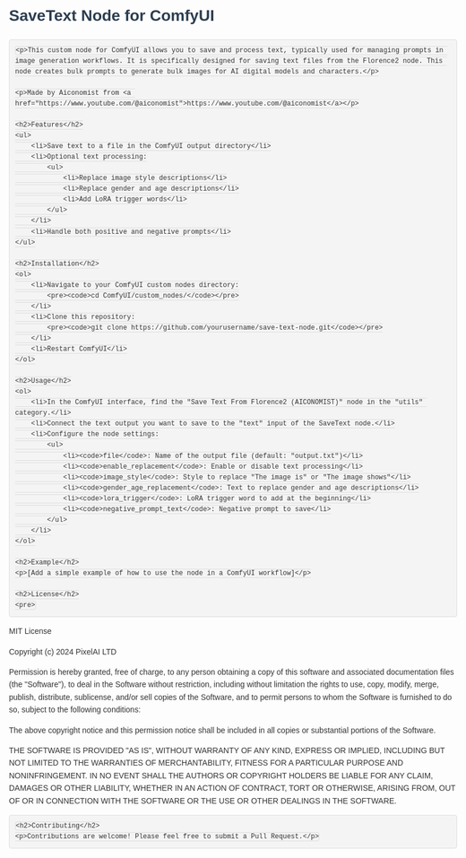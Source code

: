 <!DOCTYPE html>
<html lang="en">
<head>
    <meta charset="UTF-8">
    <meta name="viewport" content="width=device-width, initial-scale=1.0">
    <title>SaveText Node for ComfyUI</title>
    <style>
        body {
            font-family: Arial, sans-serif;
            line-height: 1.6;
            color: #333;
            max-width: 800px;
            margin: 0 auto;
            padding: 20px;
        }
        h1, h2 {
            color: #2c3e50;
        }
        code {
            background-color: #f4f4f4;
            border: 1px solid #ddd;
            border-radius: 4px;
            padding: 2px 4px;
            font-family: 'Courier New', Courier, monospace;
        }
        pre {
            background-color: #f4f4f4;
            border: 1px solid #ddd;
            border-radius: 4px;
            padding: 10px;
            overflow-x: auto;
        }
    </style>
</head>
<body>
    <h1>SaveText Node for ComfyUI</h1>
    
    <p>This custom node for ComfyUI allows you to save and process text, typically used for managing prompts in image generation workflows. It is specifically designed for saving text files from the Florence2 node. This node creates bulk prompts to generate bulk images for AI digital models and characters.</p>
    
    <p>Made by Aiconomist from <a href="https://www.youtube.com/@aiconomist">https://www.youtube.com/@aiconomist</a></p>

    <h2>Features</h2>
    <ul>
        <li>Save text to a file in the ComfyUI output directory</li>
        <li>Optional text processing:
            <ul>
                <li>Replace image style descriptions</li>
                <li>Replace gender and age descriptions</li>
                <li>Add LoRA trigger words</li>
            </ul>
        </li>
        <li>Handle both positive and negative prompts</li>
    </ul>

    <h2>Installation</h2>
    <ol>
        <li>Navigate to your ComfyUI custom nodes directory:
            <pre><code>cd ComfyUI/custom_nodes/</code></pre>
        </li>
        <li>Clone this repository:
            <pre><code>git clone https://github.com/yourusername/save-text-node.git</code></pre>
        </li>
        <li>Restart ComfyUI</li>
    </ol>

    <h2>Usage</h2>
    <ol>
        <li>In the ComfyUI interface, find the "Save Text From Florence2 (AICONOMIST)" node in the "utils" category.</li>
        <li>Connect the text output you want to save to the "text" input of the SaveText node.</li>
        <li>Configure the node settings:
            <ul>
                <li><code>file</code>: Name of the output file (default: "output.txt")</li>
                <li><code>enable_replacement</code>: Enable or disable text processing</li>
                <li><code>image_style</code>: Style to replace "The image is" or "The image shows"</li>
                <li><code>gender_age_replacement</code>: Text to replace gender and age descriptions</li>
                <li><code>lora_trigger</code>: LoRA trigger word to add at the beginning</li>
                <li><code>negative_prompt_text</code>: Negative prompt to save</li>
            </ul>
        </li>
    </ol>

    <h2>Example</h2>
    <p>[Add a simple example of how to use the node in a ComfyUI workflow]</p>

    <h2>License</h2>
    <pre>
MIT License

Copyright (c) 2024 PixelAI LTD

Permission is hereby granted, free of charge, to any person obtaining a copy
of this software and associated documentation files (the "Software"), to deal
in the Software without restriction, including without limitation the rights
to use, copy, modify, merge, publish, distribute, sublicense, and/or sell
copies of the Software, and to permit persons to whom the Software is
furnished to do so, subject to the following conditions:

The above copyright notice and this permission notice shall be included in all
copies or substantial portions of the Software.

THE SOFTWARE IS PROVIDED "AS IS", WITHOUT WARRANTY OF ANY KIND, EXPRESS OR
IMPLIED, INCLUDING BUT NOT LIMITED TO THE WARRANTIES OF MERCHANTABILITY,
FITNESS FOR A PARTICULAR PURPOSE AND NONINFRINGEMENT. IN NO EVENT SHALL THE
AUTHORS OR COPYRIGHT HOLDERS BE LIABLE FOR ANY CLAIM, DAMAGES OR OTHER
LIABILITY, WHETHER IN AN ACTION OF CONTRACT, TORT OR OTHERWISE, ARISING FROM,
OUT OF OR IN CONNECTION WITH THE SOFTWARE OR THE USE OR OTHER DEALINGS IN THE
SOFTWARE.
    </pre>

    <h2>Contributing</h2>
    <p>Contributions are welcome! Please feel free to submit a Pull Request.</p>
</body>
</html>
